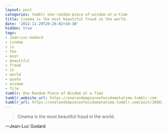 ```yaml
---
layout: post
categories: tumblr one-random-piece-of-wisdom-at-a-time
title: Cinema is the most beautiful fraud in the world.
date: '2012-11-29T20:26:02+10:30'
hidden: true
tags:
- Jean-Luc-Godard
- cinema
- is
- the
- most
- beautiful
- fraud
- in
- world
- quote
- wisdom
- film
tumblr: One Random Piece of Wisdom at a Time
tumblr_website_url: https://onerandompieceofwisdomatatime.tumblr.com
tumblr_url: https://onerandompieceofwisdomatatime.tumblr.com/post/36802166278/cinema-is-the-most-beautiful-fraud-in-the-world
---
```

> Cinema is the most beautiful fraud in the world.

—Jean-Luc Godard
